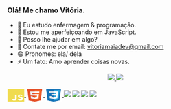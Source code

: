 ### Olá! Me chamo Vitória.

- 🌱 Eu estudo enfermagem & programação.
- 👯 Estou me aperfeiçoando em JavaScript.
- 🤔 Posso lhe ajudar em algo?
- 💬 Contate me por email: vitoriamaiadev@gmail.com
- 😄 Pronomes: ela/ dela
- ⚡ Um fato: Amo aprender coisas novas.

<div align="center">
  <a href="https://github.com/vitoriadev">
  <img height="180em" src="https://github-readme-stats.vercel.app/api?username=vitoriadev&show_icons=true&theme=dracula&include_all_commits=true&count_private=true"/> 
  <img height="180em" src="https://github-readme-stats.vercel.app/api/top-langs/?username=vitoriadev&layout=compact&langs_count=7&theme=dracula"/>
</div>
  
  <div style="display: inline_block"><br>
  <img align="center" alt="vitoriadev-Js" height="30" width="40" src="https://raw.githubusercontent.com/devicons/devicon/master/icons/javascript/javascript-plain.svg">
  <img align="center" alt="vitoriadev-HTML" height="30" width="40" src="https://raw.githubusercontent.com/devicons/devicon/master/icons/html5/html5-original.svg">
  <img align="center" alt="vitoriadev-CSS" height="30" width="40" src="https://raw.githubusercontent.com/devicons/devicon/master/icons/css3/css3-original.svg">
    

<a href="https://instagram.com/vivii_maiia?utm_medium=copy_link" target="_blank">
<img src="https://img.shields.io/badge/-Instagram-%23E4405F?style=for-the-badge&logo=instagram&logoColor=white"></a> 
<a href=" https://discord.com/channels/@me" target="_blank">
<img src="https://img.shields.io/badge/Discord-7289DA?style=for-the-badge&logo=discord&logoColor=white"></a> 
<a href=" https://www.linkedin.com/in/vitoria-maia-619146201/" target="_blank">
<img src="https://img.shields.io/badge/-LinkedIn-%230077B5?style=for-the-badge&logo=linkedin&logoColor=white"></a> 
<a href="https://myaccount.google.com/u/2/?utm_source=OGB&tab=mk&utm_medium=act&pli=1&nlr=1&gar=1">
<img src="https://img.shields.io/badge/-Gmail-%23333?style=for-the-badge&logo=gmail&logoColor=white"></a>
